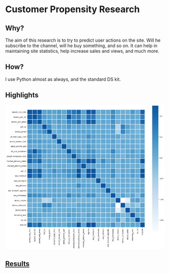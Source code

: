 # Customer Propensity Research

## Why? 
The aim of this research is to try to predict user actions on the site. Will he subscribe to the channel, will he buy something, and so on. It can help in maintaining site statistics, help increase sales and views, and much more.

## How?
I use Python almost as always, and the standard DS kit.

## Highlights

![Correlation plot](readme_images/corr.png)

## [Results](results.csv)